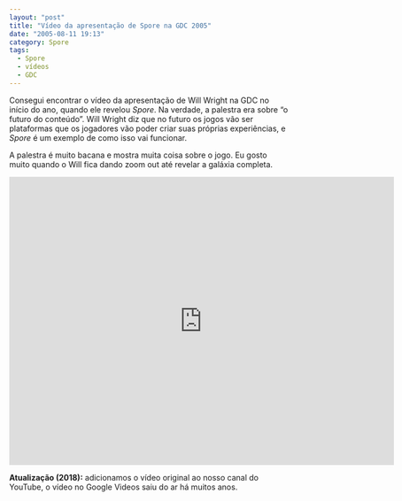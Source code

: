 ```yaml
---
layout: "post"
title: "Vídeo da apresentação de Spore na GDC 2005"
date: "2005-08-11 19:13"
category: Spore
tags:
  - Spore
  - vídeos
  - GDC
---
```


Consegui encontrar o vídeo da apresentação de Will Wright na GDC no início do ano, quando ele revelou _Spore_. Na verdade, a palestra era sobre “o futuro do conteúdo”. Will Wright diz que no futuro os jogos vão ser plataformas que os jogadores vão poder criar suas próprias experiências, e _Spore_ é um exemplo de como isso vai funcionar.

A palestra é muito bacana e mostra muita coisa sobre o jogo. Eu gosto muito quando o Will fica dando zoom out até revelar a galáxia completa.

<iframe width="695" height="521" src="https://www.youtube-nocookie.com/embed/RczJMIpTxos" frameborder="0" allow="accelerometer; autoplay; encrypted-media; gyroscope; picture-in-picture" allowfullscreen></iframe>


**Atualização (2018):** adicionamos o vídeo original ao nosso canal do YouTube, o vídeo no Google Videos saiu do ar há muitos anos.

